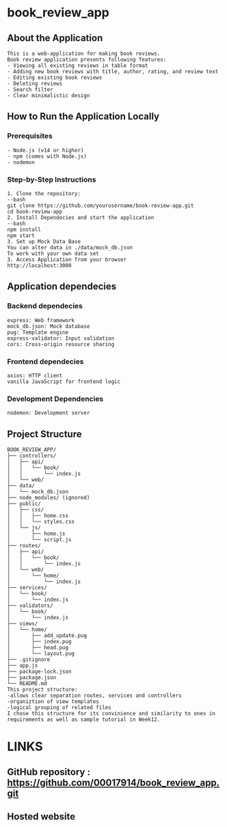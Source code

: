 # book_review_app

## About the Application
    This is a web-application for making book reviews.
    Book review application presents following features:
    - Viewing all existing reviews in table format
    - Adding new book reviews with title, author, rating, and review text
    - Editing existing book reviews
    - Deleting reviews
    - Search filter 
    - Clear minimalistic design

## How to Run the Application Locally

### Prerequisites
    - Node.js (v14 or higher)
    - npm (comes with Node.js)
    - nodemon

### Step-by-Step Instructions
    1. Clone the repository:
    --bash
    git clone https://github.com/yourusername/book-review-app.git
    cd book-review-app
    2. Install Dependecies and start the application
    --bash
    npm install
    npm start
    3. Set up Mock Data Base
    You can alter data in ./data/mock_db.json
    To work with your own data set
    3. Access Application from your browser 
    http://localhost:3000

## Application dependecies 

### Backend dependecies

    express: Web framework
    mock_db.json: Mock database 
    pug: Template engine
    express-validator: Input validation
    cors: Cross-origin resource sharing

### Frontend dependecies

    axios: HTTP client
    vanilla JavaScript for frontend logic

### Development Dependencies

    nodemon: Development server


## Project Structure 
    BOOK_REVIEW_APP/
    ├── controllers/
    │   ├── api/
    │   │   └── book/
    │   │       └── index.js
    │   └── web/
    ├── data/
    │   └── mock_db.json
    ├── node_modules/ (ignored)
    ├── public/
    │   ├── css/
    │   │   ├── home.css
    │   │   └── styles.css
    │   └── js/
    │       ├── home.js
    │       └── script.js
    ├── routes/
    │   ├── api/
    │   │   └── book/
    │   │       └── index.js
    │   └── web/
    │       └── home/
    │           └── index.js
    ├── services/
    │   └── book/
    │       └── index.js
    ├── validators/
    │   └── book/
    │       └── index.js
    ├── views/
    │   └── home/
    │       ├── add_update.pug
    │       ├── index.pug
    │       ├── head.pug
    │       └── layout.pug
    ├── .gitignore
    ├── app.js
    ├── package-lock.json
    ├── package.json
    └── README.md
    This project structure:
    -allows clear separation routes, services and controllers
    -organiztion of view templates
    -logical grouping of related files
    I chose this structure for its convinience and similarity to ones in requirements as well as sample tutorial in Week12.

# LINKS
## GitHub repository : https://github.com/00017914/book_review_app.git
## Hosted website

                            
